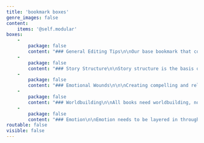 ```yaml
---
title: 'bookmark boxes'
genre_images: false
content:
    items: '@self.modular'
boxes:
    -
        package: false
        content: "### General Editing Tips\n\nOur base bookmark that covers all the important things to think about while reading.\n\n**Remind yourself about:**\n * Goal, Motivation, and Conflict (GMC)\n * Action and reaction\n * Voice\n * Conflict\n * And more! \n\n[Download](/materials/EditingBookmark_General.pdf?target=_blank){.button}\n\n"
    -
        package: false
        content: "### Story Structure\n\nStory structure is the basis of all storytelling. Having a base understanding of structure is important in telling any story (especially if you plan to break any rules). This story structure bookmark is here to help you think about the pacing and forward momentum of the story while you're reading. \n\n**What forms the foundation of your current read?**\n\n[Download](/materials/EditingBookmark_Structure.pdf?target=_blank){.button}"
    -
        package: false
        content: "### Emotional Wounds\n\n\nCreating compelling and relatable characters are all about their emotional wounds. **Important characters should have emotional wounds and writers should poke at those wounds.**\n\nHow do those wounds influence a story and how does a story force your character to change?  All characters have a lie that they tell themselves that stops them from achieving their goals. What is it and how do they interact with it? \n\n[Download](/materials/EditingBookmark_Wounds.pdf?target=_blank){.button}"
    -
        package: false
        content: "### Worldbuilding\n\nAll books need worldbuilding, no matter the genre!\n\nOur worldbuilding bookmark will help you think about worldbuilding and setting in different ways. **It will help you see the interplay between characters and the world and how that will change and expand the story.**. \n\n[Download](/materials/EditingBookmark_Worldbuilding.pdf?target=_blank){.button}\n"
    -
        package: false
        content: "### Emotion\n\nEmotion needs to be layered in through revisions. **What you're feeling, what the character is feeling, and how that influences the story are all very important.** \n\nThe emotion bookmark will help you think about how to revise for emotion in your own writing while you're reading. \n\n[Download](/materials/EditingBookmark_Emotion.pdf?target=_blank){.button}"
routable: false
visible: false
---
```


